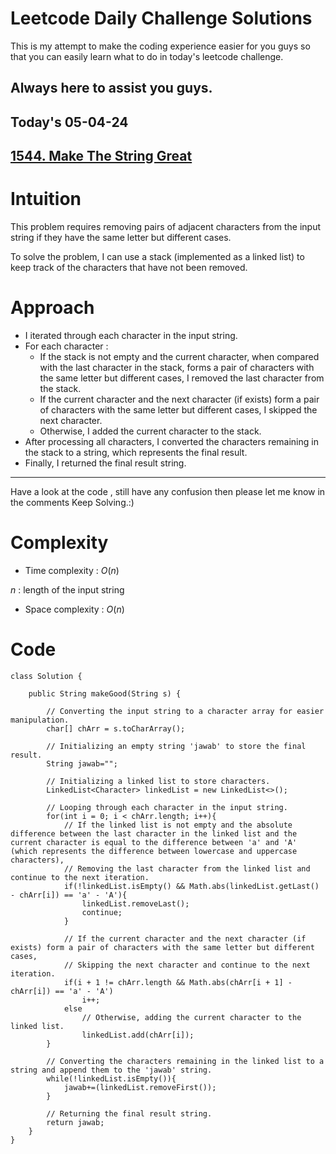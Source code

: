 # Leetcode Daily Challenge Solutions

This is my attempt to make the coding experience easier for you guys so that you can easily learn what to do in today's leetcode challenge.

## Always here to assist you guys.

## Today's 05-04-24 

## [1544. Make The String Great](https://leetcode.com/problems/make-the-string-great/description/?envType=daily-question&envId=2024-04-05)

# Intuition
<!-- Describe your first thoughts on how to solve this problem. -->
This problem requires removing pairs of adjacent characters from the input string if they have the same letter but different cases.

To solve the problem, I can use a stack (implemented as a linked list) to keep track of the characters that have not been removed.

# Approach
<!-- Describe your approach to solving the problem. -->
- I iterated through each character in the input string.
- For each character :
  - If the stack is not empty and the current character, when compared with the last character in the stack, forms a pair of characters with the same letter but different cases, I removed the last character from the stack.
  - If the current character and the next character (if exists) form a pair of characters with the same letter but different cases, I skipped the next character.
  - Otherwise, I added the current character to the stack.
- After processing all characters, I converted the characters remaining in the stack to a string, which represents the final result.
- Finally, I returned the final result string.

--- 
Have a look at the code , still have any confusion then please let me know in the comments
Keep Solving.:)

# Complexity
- Time complexity : $O(n)$
<!-- Add your time complexity here, e.g. $$O(n)$$ -->
$n$ : length of the input string
- Space complexity : $O(n)$
<!-- Add your space complexity here, e.g. $$O(n)$$ -->

# Code
```
class Solution {
   
    public String makeGood(String s) {
        
        // Converting the input string to a character array for easier manipulation.
        char[] chArr = s.toCharArray(); 
        
        // Initializing an empty string 'jawab' to store the final result.
        String jawab="";
        
        // Initializing a linked list to store characters.
        LinkedList<Character> linkedList = new LinkedList<>();
        
        // Looping through each character in the input string.
        for(int i = 0; i < chArr.length; i++){
            // If the linked list is not empty and the absolute difference between the last character in the linked list and the current character is equal to the difference between 'a' and 'A' (which represents the difference between lowercase and uppercase characters),
            // Removing the last character from the linked list and continue to the next iteration.
            if(!linkedList.isEmpty() && Math.abs(linkedList.getLast() - chArr[i]) == 'a' - 'A'){
                linkedList.removeLast(); 
                continue;
            }
            
            // If the current character and the next character (if exists) form a pair of characters with the same letter but different cases,
            // Skipping the next character and continue to the next iteration.
            if(i + 1 != chArr.length && Math.abs(chArr[i + 1] - chArr[i]) == 'a' - 'A') 
                i++;
            else 
                // Otherwise, adding the current character to the linked list.
                linkedList.add(chArr[i]);
        }
        
        // Converting the characters remaining in the linked list to a string and append them to the 'jawab' string.
        while(!linkedList.isEmpty()){
            jawab+=(linkedList.removeFirst());
        }
        
        // Returning the final result string.
        return jawab;
    }
}
```
